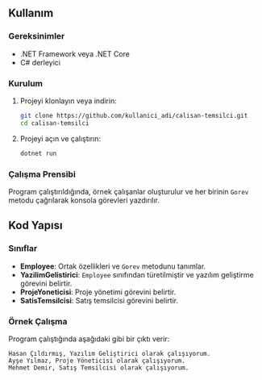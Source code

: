 
## Kullanım

### Gereksinimler

- .NET Framework veya .NET Core
- C# derleyici

### Kurulum

1. Projeyi klonlayın veya indirin:
   ```bash
   git clone https://github.com/kullanici_adi/calisan-temsilci.git
   cd calisan-temsilci
   ```

2. Projeyi açın ve çalıştırın:
   ```bash
   dotnet run
   ```

### Çalışma Prensibi

Program çalıştırıldığında, örnek çalışanlar oluşturulur ve her birinin `Gorev` metodu çağrılarak konsola görevleri yazdırılır.

## Kod Yapısı

### Sınıflar

- **Employee**: Ortak özellikleri ve `Gorev` metodunu tanımlar.
- **YazilimGelistirici**: `Employee` sınıfından türetilmiştir ve yazılım geliştirme görevini belirtir.
- **ProjeYoneticisi**: Proje yönetimi görevini belirtir.
- **SatisTemsilcisi**: Satış temsilcisi görevini belirtir.

### Örnek Çalışma

Program çalıştığında aşağıdaki gibi bir çıktı verir:

```
Hasan Çıldırmış, Yazılım Geliştirici olarak çalışıyorum.
Ayşe Yılmaz, Proje Yöneticisi olarak çalışıyorum.
Mehmet Demir, Satış Temsilcisi olarak çalışıyorum.
```


